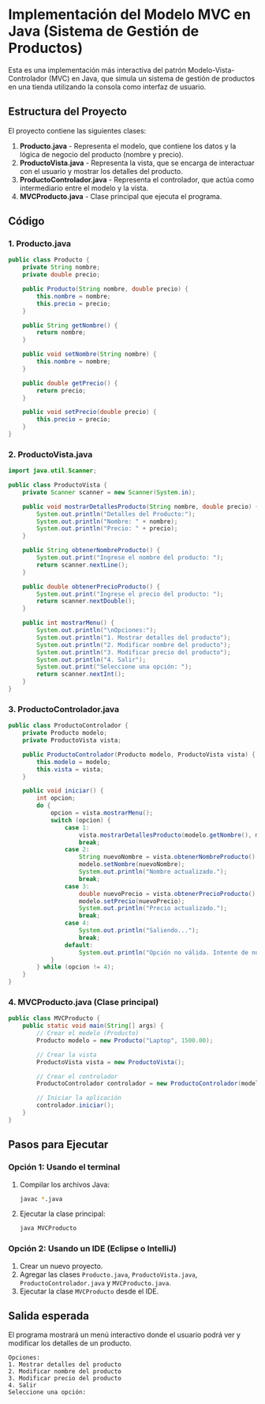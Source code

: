 
# Implementación del Modelo MVC en Java (Sistema de Gestión de Productos)

Esta es una implementación más interactiva del patrón Modelo-Vista-Controlador (MVC) en Java, que simula un sistema de gestión de productos en una tienda utilizando la consola como interfaz de usuario.

## Estructura del Proyecto

El proyecto contiene las siguientes clases:

1. **Producto.java** - Representa el modelo, que contiene los datos y la lógica de negocio del producto (nombre y precio).
2. **ProductoVista.java** - Representa la vista, que se encarga de interactuar con el usuario y mostrar los detalles del producto.
3. **ProductoControlador.java** - Representa el controlador, que actúa como intermediario entre el modelo y la vista.
4. **MVCProducto.java** - Clase principal que ejecuta el programa.

## Código

### 1. Producto.java
```java
public class Producto {
    private String nombre;
    private double precio;

    public Producto(String nombre, double precio) {
        this.nombre = nombre;
        this.precio = precio;
    }

    public String getNombre() {
        return nombre;
    }

    public void setNombre(String nombre) {
        this.nombre = nombre;
    }

    public double getPrecio() {
        return precio;
    }

    public void setPrecio(double precio) {
        this.precio = precio;
    }
}
```

### 2. ProductoVista.java
```java
import java.util.Scanner;

public class ProductoVista {
    private Scanner scanner = new Scanner(System.in);

    public void mostrarDetallesProducto(String nombre, double precio) {
        System.out.println("Detalles del Producto:");
        System.out.println("Nombre: " + nombre);
        System.out.println("Precio: " + precio);
    }

    public String obtenerNombreProducto() {
        System.out.print("Ingrese el nombre del producto: ");
        return scanner.nextLine();
    }

    public double obtenerPrecioProducto() {
        System.out.print("Ingrese el precio del producto: ");
        return scanner.nextDouble();
    }

    public int mostrarMenu() {
        System.out.println("\nOpciones:");
        System.out.println("1. Mostrar detalles del producto");
        System.out.println("2. Modificar nombre del producto");
        System.out.println("3. Modificar precio del producto");
        System.out.println("4. Salir");
        System.out.print("Seleccione una opción: ");
        return scanner.nextInt();
    }
}
```

### 3. ProductoControlador.java
```java
public class ProductoControlador {
    private Producto modelo;
    private ProductoVista vista;

    public ProductoControlador(Producto modelo, ProductoVista vista) {
        this.modelo = modelo;
        this.vista = vista;
    }

    public void iniciar() {
        int opcion;
        do {
            opcion = vista.mostrarMenu();
            switch (opcion) {
                case 1:
                    vista.mostrarDetallesProducto(modelo.getNombre(), modelo.getPrecio());
                    break;
                case 2:
                    String nuevoNombre = vista.obtenerNombreProducto();
                    modelo.setNombre(nuevoNombre);
                    System.out.println("Nombre actualizado.");
                    break;
                case 3:
                    double nuevoPrecio = vista.obtenerPrecioProducto();
                    modelo.setPrecio(nuevoPrecio);
                    System.out.println("Precio actualizado.");
                    break;
                case 4:
                    System.out.println("Saliendo...");
                    break;
                default:
                    System.out.println("Opción no válida. Intente de nuevo.");
            }
        } while (opcion != 4);
    }
}
```

### 4. MVCProducto.java (Clase principal)
```java
public class MVCProducto {
    public static void main(String[] args) {
        // Crear el modelo (Producto)
        Producto modelo = new Producto("Laptop", 1500.00);

        // Crear la vista
        ProductoVista vista = new ProductoVista();

        // Crear el controlador
        ProductoControlador controlador = new ProductoControlador(modelo, vista);

        // Iniciar la aplicación
        controlador.iniciar();
    }
}
```

## Pasos para Ejecutar

### Opción 1: Usando el terminal

1. Compilar los archivos Java:
   ```bash
   javac *.java
   ```

2. Ejecutar la clase principal:
   ```bash
   java MVCProducto
   ```

### Opción 2: Usando un IDE (Eclipse o IntelliJ)

1. Crear un nuevo proyecto.
2. Agregar las clases `Producto.java`, `ProductoVista.java`, `ProductoControlador.java` y `MVCProducto.java`.
3. Ejecutar la clase `MVCProducto` desde el IDE.

## Salida esperada

El programa mostrará un menú interactivo donde el usuario podrá ver y modificar los detalles de un producto.

```
Opciones:
1. Mostrar detalles del producto
2. Modificar nombre del producto
3. Modificar precio del producto
4. Salir
Seleccione una opción:
```
